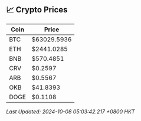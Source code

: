 ## 📈 Crypto Prices

| Coin | Price |
| ---- | ----- |
| BTC | $63029.5936 |
| ETH | $2441.0285 |
| BNB | $570.4851 |
| CRV | $0.2597 |
| ARB | $0.5567 |
| OKB | $41.8393 |
| DOGE | $0.1108 |

_Last Updated: 2024-10-08 05:03:42.217 +0800 HKT_